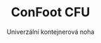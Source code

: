 ---
title: "ConFoot CFU"
subtitle: "Univerzální kontejnerová noha"
mainImage: "/images/products/confoot-cfu-main.jpg"
gallery:
  - "/images/products/confoot-cfu-1.jpg"
  - "/images/products/confoot-cfu-2.jpg"
  - "/images/products/confoot-cfu-3.jpg"
shortDescription: "ConFoot CFU je univerzální noha kontejneru navržená pro všestrannou manipulaci s kontejnery v různých prostředích."
technicalDescription: "ConFoot CFU je vyroben z oceli nejvyšší kvality a disponuje naším patentovaným uzamykacím mechanismem pro bezpečné upevnění ke rohům kontejneru."
videoID: "HDhFIRA-oZU"
specifications:
  - name: "Hmotnost"
    value: "24 kg"
  - name: "Nosnost"
    value: "34 tun"
  - name: "Rozměry"
    value: "45 × 30 × 25 cm"
  - name: "Materiál"
    value: "Ocel nejvyšší kvality"
price: "158.500,– Kč bez DPH"
priceVAT: "191.785,– Kč včetně DPH"
pricingNotes: "K dispozici jsou slevy při větším objemu. Pro individuální nabídky nás kontaktujte."
buyLink: "/contact"
howToUse: |
  1. Umístěte CFU pod roh kontejneru
  2. Aktivujte uzamykací mechanismus
  3. Ověřte bezpečné upevnění
  4. Opakujte pro všechny potřebné rohy
benefits:
  - title: "Univerzální kompatibilita"
    description: "Funguje se všemi standardními kontejnerovými jednotkami bez ohledu na výrobce"
  - title: "Rychlá instalace"
    description: "Jeden operátor může připevnit během méně než 5 minut na jednotku"
  - title: "Úspora místa"
    description: "Kompaktní design umožňuje ukládání i v omezených prostorech, když není použit"
  - title: "Nákladově efektivní"
    description: "Snižuje potřebu speciální manipulační techniky, což šetří provozní náklady"
  - title: "Univerzální využití"
    description: "Vhodné pro odvětví jako logistika, výroba a stavebnictví"
  - title: "Vylepšená pracovní efektivita"
    description: "Zjednodušuje proces manipulace s kontejnery a zvyšuje provozní efektivitu"
articleContent: |
  ## Co je ConFoot CFU?

  ConFoot CFU je univerzální řešení pro nohy kontejnerů, navržené tak, aby poskytovalo maximální všestrannost a kompatibilitu napříč různými typy kontejnerů. Tento inovativní systém nabízí spolehlivý a efektivní způsob manipulace s kontejnery bez nutnosti těžké techniky nebo specializovaného vybavení. Model CFU vyniká svou schopností pracovat prakticky s jakýmkoli standardním námořním kontejnerem, což z něj činí ideální volbu pro podniky, které manipulují s různými typy kontejnerů.

  ## Jak to funguje

  ConFoot CFU se připevňuje přímo na roh kontejneru, čímž poskytuje stabilní základnu pro nakládku, vykládku a dočasné skladování. Jeho univerzální design zajišťuje kompatibilitu s prakticky všemi standardními námořními kontejnery, což z něj činí ideální řešení pro podniky, které manipulují s různými typy kontejnerů. Jednoduchý mechanismus upevnění umožňuje rychlou instalaci a odstranění, což výrazně snižuje čas a prostředky potřebné pro manipulaci s kontejnery.

  ## Jak funguje ConFoot CFU

  ### Hlavní mechanismus

  ConFoot CFU využívá inovativní univerzální systém upevnění, který bezpečně spojuje s rohovými prvky kontejneru bez ohledu na výrobce. Tato univerzálnost je dosažena díky speciálně navrženému upínacímu mechanismu, který se přizpůsobuje různým konfiguracím rohů kontejneru. Vyrobený z oceli nejvyšší kvality, každý kus nabízí vynikající odolnost a zároveň je snadno ovladatelný jediným operátorem pro manipulaci a instalaci.

  Proces upevnění je jednoduchý a vyžaduje minimální školení. Obsluha může umístit CFU pod roh kontejneru, aktivovat uzamykací mechanismus a ověřit bezpečné upevnění před pokračováním. Tato jednoduchost umožňuje rychlou instalaci v různých provozních prostředích, od rušných přístavů až po odlehlé stavební lokality.

  ### Výhody mechanismu

  1. **Univerzální použití**: Adaptivní design CFU funguje s kontejnery od všech hlavních výrobců, což eliminuje problémy s kompatibilitou.
  2. **Provozní jednoduchost**: Intuitivní systém upevnění se dá snadno ovládnout, což snižuje nároky na školení a provozní chyby.
  3. **Časová efektivita**: Manipulace s kontejnery může být dokončena za zlomek času ve srovnání s tradičními metodami vyžadujícími těžkou techniku.
  4. **Optimalizace zdrojů**: Snížením závislosti na specializovaném vybavení umožňuje CFU efektivnější využití zdrojů.

  Mechanismus CFU představuje významný pokrok v technologii manipulace s kontejnery a nabízí řešení, které kombinuje univerzálnost, jednoduchost a efektivitu v jednom produktu.

  ## Aplikace ConFoot CFU

  ### Různorodé logistické operace
  ConFoot CFU vyniká v různorodých logistických operacích, kde se pravidelně manipulují různé typy kontejnerů. Jeho univerzální kompatibilita jej činí obzvláště cenným v multimodálních transportních uzlech, kde se setkávají kontejnery od různých výrobců a přepravních společností. Schopnost systému pracovat s různými typy kontejnerů eliminuje potřebu několika specializovaných manipulačních řešení, čímž se zjednodušuje provoz a snižují náklady na vybavení.

  ### Malé distribuční centra
  Pro menší distribuční centra, která si nemohou dovolit investice do permanentního manipulačního zařízení pro kontejnery, poskytuje ConFoot CFU ideální řešení. Jeho přenosnost a snadné použití umožňují těmto zařízením efektivně zvládat příjem kontejnerů bez nutnosti investovat do nákladné infrastruktury. Tato dostupnost otevírá nové možnosti pro podniky, které chtějí rozšířit své distribuční kapacity bez výrazných kapitálových výdajů.

  ### Výrobní zařízení
  Výrobní zařízení těží z možnosti CFU vytvořit flexibilní výrobní uspořádání. Umožněním umístění kontejnerů přesně tam, kde je potřeba, systém usnadňuje just-in-time řízení zásob a efektivní výrobní procesy. Schopnost rychle přemístit kontejnery také podporuje agilní výrobní procesy, které vyžadují častou re-konfiguraci pracovního prostoru a rozdělení zdrojů.

  Přizpůsobivost ConFoot CFU z něj činí nezbytný nástroj pro moderní logistické a výrobní operace, poskytující flexibilitu potřebnou k reakci na měnící se požadavky trhu a provozní požadavky.

  ### Výhody a omezení

  #### Výhody

  ConFoot CFU nabízí výrazné výhody pro manipulaci s kontejnery. Jeho univerzální kompatibilita eliminuje potřebu několika specializovaných manipulačních systémů, což snižuje náklady na vybavení a zjednodušuje správu zásob. Přenosnost systému umožňuje jeho nasazení na různých místech, čímž poskytuje provozní flexibilitu, která pevně umístěné vybavení nedokáže nabídnout. Navíc jednoduchý provoz CFU snižuje nároky na školení a umožňuje rychlé zavedení v nových prostředích. Odolná konstrukce zajišťuje dlouhodobou spolehlivost, zatímco kompaktní design minimalizuje prostor pro skladování, když není použit.

  #### Omezení

  Navzdory své univerzálnosti má ConFoot CFU některá omezení, která je třeba zvážit. Manuální povaha systému nemusí být vhodná pro operace s vysokým objemem, kde by automatizovaná řešení mohla být efektivnější. I když CFU výrazně snižuje potřebu těžké techniky, zcela ji neeliminuje u všech scénářů manipulace s kontejnery. Navíc mohou extrémně nerovné povrchy představovat problém pro stabilní nasazení, což v některých případech vyžaduje dodatečnou přípravu místa. Tyto faktory by měly být zváženy při posuzování použití CFU v konkrétních provozních prostředích.

  ## Budoucí vývoj

  ### Plánovaná vylepšení
  ConFoot CFU se neustále vyvíjí s několika plánovanými vylepšeními na obzoru. Vývojové úsilí je zaměřeno na další snížení hmotnosti každé jednotky při zachování nebo zvýšení nosnosti. Inovace v oblasti materiálové vědy jsou zkoumány s cílem začlenit pokročilé kompozity, které nabízejí vynikající poměr síly k hmotnosti. Dále se navrhují ergonomická vylepšení, která dále zjednoduší proces upevnění a sníží únavu obsluhy při dlouhodobém používání.

  ### Integrace
  Budoucí verze ConFoot CFU budou obsahovat rozšířené integrační schopnosti se systémy řízení skladů a platformami pro sledování logistiky. Digitální senzory jsou vyvíjeny pro monitorování rozložení zatížení a stability v reálném čase, což poskytuje cenná data pro optimalizaci bezpečnosti a efektivity. Tyto inteligentní funkce umožní CFU stát se součástí propojeného logistického ekosystému, podporujícího rozhodování na základě dat a prediktivní údržbu.

  Tento průběžný vývoj zajišťuje, že ConFoot CFU bude nadále splňovat měnící se potřeby logistického a výrobního sektoru a udrží si své postavení jako přední řešení pro všestrannou manipulaci s kontejnery.
---